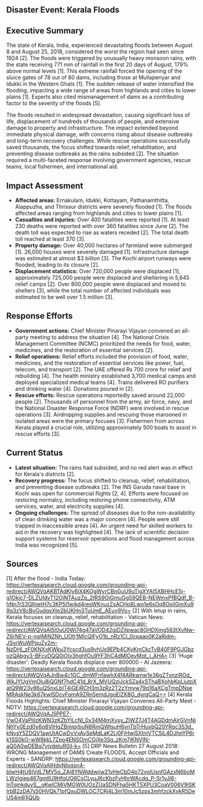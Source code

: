 ## Disaster Event: Kerala Floods

## Executive Summary

The state of Kerala, India, experienced devastating floods between August 8 and August 25, 2018, considered the worst the region had seen since 1924 [2]. The floods were triggered by unusually heavy monsoon rains, with the state receiving 771 mm of rainfall in the first 20 days of August, 179% above normal levels [1]. This extreme rainfall forced the opening of the sluice gates of 78 out of 80 dams, including those at Mullaperiyar and Idukki in the Western Ghats [1]. The sudden release of water intensified the flooding, impacting a wide range of areas from highlands and cities to lower plains [1]. Experts also cited mismanagement of dams as a contributing factor to the severity of the floods [5].

The floods resulted in widespread devastation, causing significant loss of life, displacement of hundreds of thousands of people, and extensive damage to property and infrastructure. The impact extended beyond immediate physical damage, with concerns rising about disease outbreaks and long-term recovery challenges. While rescue operations successfully saved thousands, the focus shifted towards relief, rehabilitation, and preventing disease outbreaks as the rains subsided [2]. The situation required a multi-faceted response involving government agencies, rescue teams, local fishermen, and international aid.

## Impact Assessment

- **Affected areas:** Ernakulam, Idukki, Kottayam, Pathanamthitta, Alappuzha, and Thrissur districts were severely flooded [1]. The floods affected areas ranging from highlands and cities to lower plains [1].
- **Casualties and injuries:** Over 400 fatalities were reported [1]. At least 230 deaths were reported with over 360 fatalities since June [2]. The death toll was expected to rise as waters receded [2]. The total death toll reached at least 370 [3].
- **Property damage:** Over 40,000 hectares of farmland were submerged [1]. 26,000 houses were severely damaged [1]. Infrastructure damage was estimated at almost $3 billion [3]. The Kochi airport runways were flooded, leading to its closure [2].
- **Displacement statistics:** Over 720,000 people were displaced [1], approximately 725,000 people were displaced and sheltering in 5,645 relief camps [2]. Over 800,000 people were displaced and moved to shelters [3], while the total number of affected individuals was estimated to be well over 1.5 million [3].

## Response Efforts

- **Government actions:** Chief Minister Pinarayi Vijayan convened an all-party meeting to address the situation [4]. The National Crisis Management Committee (NCMC) prioritized the needs for food, water, medicines, and the restoration of essential services [2].
- **Relief operations:** Relief efforts included the provision of food, water, medicines, and the restoration of essential services like power, fuel, telecom, and transport [2]. The UAE offered Rs 700 crore for relief and rebuilding [4]. The health ministry established 3,700 medical camps and deployed specialized medical teams [4]. Trains delivered RO purifiers and drinking water [4]. Donations poured in [2].
- **Rescue efforts:** Rescue operations reportedly saved around 22,000 people [2]. Thousands of personnel from the army, air force, navy, and the National Disaster Response Force (NDRF) were involved in rescue operations [3]. Airdropping supplies and rescuing those marooned in isolated areas were the primary focuses [3]. Fishermen from across Kerala played a crucial role, utilizing approximately 500 boats to assist in rescue efforts [3].

## Current Status

- **Latest situation:** The rains had subsided, and no red alert was in effect for Kerala's districts [2].
- **Recovery progress:** The focus shifted to cleanup, relief, rehabilitation, and preventing disease outbreaks [2]. The INS Garuda naval base in Kochi was open for commercial flights [2, 4]. Efforts were focused on restoring normalcy, including restoring phone connectivity, ATM services, water, and electricity supplies [4].
- **Ongoing challenges:** The spread of diseases due to the non-availability of clean drinking water was a major concern [4]. People were still trapped in inaccessible areas [4]. An urgent need for skilled workers to aid in the recovery was highlighted [4]. The lack of scientific decision support systems for reservoir operations and flood management across India was recognized [5].

## Sources

[1] After the flood - India Today: https://vertexaisearch.cloud.google.com/grounding-api-redirect/AWQVqAKBTAdKIy6iX4KOgWvrCBnGuU9uTigXYAI5XBHHcE5j-g1Okjc7-DLZUIdvT12OjNTAuzZp_2tRS9OiGmuGg59QEB-NEWmxPfBQdf_B-hNn7rS3QlhietH7c3KP5I1wikd4resWKnuzZsACHp8Lwo1e6sOq8OsjIGmXu99q3zV8cBvGudqsXte2bUKHn3TuUmE_AEuv9Vo=
[2] With letup in rains, Kerala focuses on cleanup, relief, rehabilitation - Vatican News: https://vertexaisearch.cloud.google.com/grounding-api-redirect/AWQVqAI5l0uU0Wi74g47aVOD42giDZilpwac8GHDXmg563tXvNw-Z6rNEV-p-ngIMiNZNh_UOfr1MIcQlFyO1b_nRz1Ci_0cpaao0K2aRidm-JSvrWuWPquZy2m-NzDHl_zF0KNXxKWku3Ycscd3us9vhUs9EPb4CKyKmCkcTvB40F9PGJGbzozQAbgy3-BFcvDQQ0iOIx3hghfOu9YF3hC4dMlOevMqt_j_AHA=
[3] 'Huge disaster': Deadly Kerala floods displace over 800000 - Al Jazeera: https://vertexaisearch.cloud.google.com/grounding-api-redirect/AWQVqAJnBw4c1GC_dmWFnfawhX4f4ARkwnw1e36gZTvnziROd_WkJYUgVmOIu8iQGNf7hdC41d_8rX_MVUQzjJckSZa4xSThaBXohbKpLiutpXatQ9W23y86uQSnxLbIT4iGEjRCH3m3zRz2T2zYmyw79q16aXCgTmpDNseMRAskNe3k67kwlSDcvFqmA9ZRn5emdJgoElZK8G_dyrgCaQ==
[4] Kerala Floods Highlights: Chief Minister Pinarayi Vijayan Convenes All-Party Meet - NDTV: https://vertexaisearch.cloud.google.com/grounding-api-redirect/AWQVqAJ5PPE7-VwO4VaPlilzKWN3zKZbYlLcNl_0x34M4mXvsy_ZIWZ7J4T4AGDdmAlrGVnNiNhYy0Ezd0y6q8VlHgZBmiprbuN8RmQWtsuH6vnTbTrHuxbQ20YRgc3S3d_kNvsY5ZDQV1awUtACwDyVvAvSeMdLaK2Lj0FjHwjSXtnjVTC5iL4DJhnYP6rk1SS0kO-wW8kkL7Zpo4ENSOmCGjXe3Sg_zKm7jKNVIN-aQ0A0wDEBq7yjvdeIuR0iI-k=
[5] DRP News Bulletin 27 August 2018: WRONG Management of DAMS Create FLOODS, Accept Officials and Experts - SANDRP: https://vertexaisearch.cloud.google.com/grounding-api-redirect/AWQVqAIHdvNIoqsn4-bIwH4tU6IVdL7MV5q_ZAj8YNWddwijw21vHeCbD4p72volUsnfGAzxN6boMLWzIgiep467gmllU9HfqUG6CsCLyuJKcKbzFvHhrWAcdq_P-Sr1yJl6-lnTqinkduvS__gKwlCMiVMGW0UOzZUaSDNFha5HKT5XPU3CoaV006V9iSKIrbB2zDA7s50HVQk71pfQxuDWLOC7CRj4L3m10mJc5zps3mhfzckXykR5DeUS4m61iQUb
